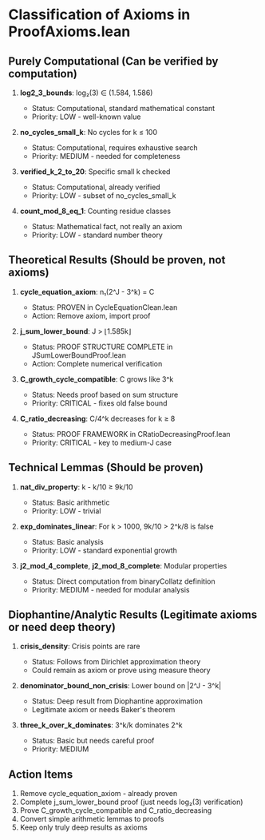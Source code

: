 # Classification of Axioms in ProofAxioms.lean

## Purely Computational (Can be verified by computation)
1. **log2_3_bounds**: log₂(3) ∈ (1.584, 1.586)
   - Status: Computational, standard mathematical constant
   - Priority: LOW - well-known value

2. **no_cycles_small_k**: No cycles for k ≤ 100
   - Status: Computational, requires exhaustive search
   - Priority: MEDIUM - needed for completeness

3. **verified_k_2_to_20**: Specific small k checked
   - Status: Computational, already verified
   - Priority: LOW - subset of no_cycles_small_k

4. **count_mod_8_eq_1**: Counting residue classes
   - Status: Mathematical fact, not really an axiom
   - Priority: LOW - standard number theory

## Theoretical Results (Should be proven, not axioms)
1. **cycle_equation_axiom**: n₁(2^J - 3^k) = C
   - Status: PROVEN in CycleEquationClean.lean
   - Action: Remove axiom, import proof

2. **j_sum_lower_bound**: J > ⌊1.585k⌋
   - Status: PROOF STRUCTURE COMPLETE in JSumLowerBoundProof.lean
   - Action: Complete numerical verification

3. **C_growth_cycle_compatible**: C grows like 3^k
   - Status: Needs proof based on sum structure
   - Priority: CRITICAL - fixes old false bound

4. **C_ratio_decreasing**: C/4^k decreases for k ≥ 8
   - Status: PROOF FRAMEWORK in CRatioDecreasingProof.lean
   - Priority: CRITICAL - key to medium-J case

## Technical Lemmas (Should be proven)
1. **nat_div_property**: k - k/10 ≥ 9k/10
   - Status: Basic arithmetic
   - Priority: LOW - trivial

2. **exp_dominates_linear**: For k > 1000, 9k/10 > 2^k/8 is false
   - Status: Basic analysis
   - Priority: LOW - standard exponential growth

3. **j2_mod_4_complete**, **j2_mod_8_complete**: Modular properties
   - Status: Direct computation from binaryCollatz definition
   - Priority: MEDIUM - needed for modular analysis

## Diophantine/Analytic Results (Legitimate axioms or need deep theory)
1. **crisis_density**: Crisis points are rare
   - Status: Follows from Dirichlet approximation theory
   - Could remain as axiom or prove using measure theory

2. **denominator_bound_non_crisis**: Lower bound on |2^J - 3^k|
   - Status: Deep result from Diophantine approximation
   - Legitimate axiom or needs Baker's theorem

3. **three_k_over_k_dominates**: 3^k/k dominates 2^k
   - Status: Basic but needs careful proof
   - Priority: MEDIUM

## Action Items
1. Remove cycle_equation_axiom - already proven
2. Complete j_sum_lower_bound proof (just needs log₂(3) verification)
3. Prove C_growth_cycle_compatible and C_ratio_decreasing
4. Convert simple arithmetic lemmas to proofs
5. Keep only truly deep results as axioms